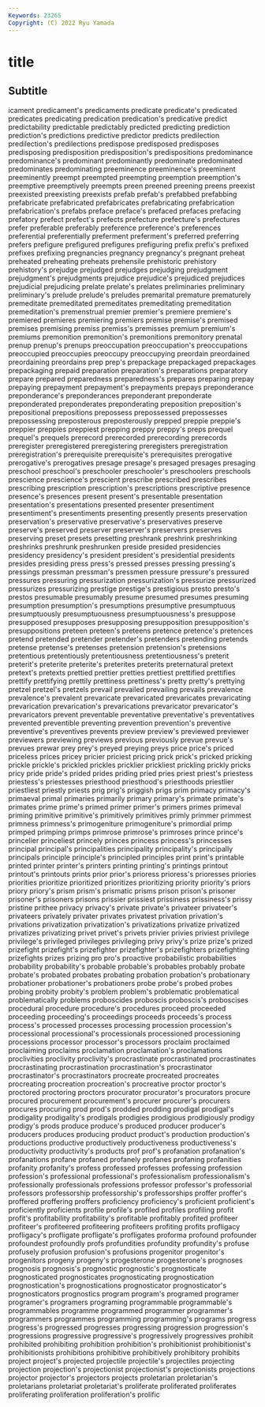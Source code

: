 ```yaml
---
Keywords: 23265
Copyright: (C) 2022 Ryu Yamada
---
```



# title

## Subtitle
icament predicament's predicaments predicate predicate's predicated predicates predicating
predication predication's predicative predict predictability predictable predictably predicted predicting prediction
prediction's predictions predictive predictor predicts predilection predilection's predilections predispose predisposed
predisposes predisposing predisposition predisposition's predispositions predominance predominance's predominant predominantly predominate
predominated predominates predominating preeminence preeminence's preeminent preeminently preempt preempted preempting
preemption preemption's preemptive preemptively preempts preen preened preening preens preexist
preexisted preexisting preexists prefab prefab's prefabbed prefabbing prefabricate prefabricated prefabricates
prefabricating prefabrication prefabrication's prefabs preface preface's prefaced prefaces prefacing prefatory
prefect prefect's prefects prefecture prefecture's prefectures prefer preferable preferably preference
preference's preferences preferential preferentially preferment preferment's preferred preferring prefers prefigure
prefigured prefigures prefiguring prefix prefix's prefixed prefixes prefixing pregnancies pregnancy
pregnancy's pregnant preheat preheated preheating preheats prehensile prehistoric prehistory prehistory's
prejudge prejudged prejudges prejudging prejudgment prejudgment's prejudgments prejudice prejudice's prejudiced
prejudices prejudicial prejudicing prelate prelate's prelates preliminaries preliminary preliminary's prelude
prelude's preludes premarital premature prematurely premeditate premeditated premeditates premeditating premeditation
premeditation's premenstrual premier premier's premiere premiere's premiered premieres premiering premiers
premise premise's premised premises premising premiss premiss's premisses premium premium's
premiums premonition premonition's premonitions premonitory prenatal prenup prenup's prenups preoccupation
preoccupation's preoccupations preoccupied preoccupies preoccupy preoccupying preordain preordained preordaining preordains
prep prep's prepackage prepackaged prepackages prepackaging prepaid preparation preparation's preparations
preparatory prepare prepared preparedness preparedness's prepares preparing prepay prepaying prepayment
prepayment's prepayments prepays preponderance preponderance's preponderances preponderant preponderate preponderated preponderates
preponderating preposition preposition's prepositional prepositions prepossess prepossessed prepossesses prepossessing preposterous
preposterously prepped preppie preppie's preppier preppies preppiest prepping preppy preppy's
preps prequel prequel's prequels prerecord prerecorded prerecording prerecords preregister preregistered
preregistering preregisters preregistration preregistration's prerequisite prerequisite's prerequisites prerogative prerogative's prerogatives
presage presage's presaged presages presaging preschool preschool's preschooler preschooler's preschoolers
preschools prescience prescience's prescient prescribe prescribed prescribes prescribing prescription prescription's
prescriptions prescriptive presence presence's presences present present's presentable presentation presentation's
presentations presented presenter presentiment presentiment's presentiments presenting presently presents preservation
preservation's preservative preservative's preservatives preserve preserve's preserved preserver preserver's preservers
preserves preserving preset presets presetting preshrank preshrink preshrinking preshrinks preshrunk
preshrunken preside presided presidencies presidency presidency's president president's presidential presidents
presides presiding press press's pressed presses pressing pressing's pressings pressman
pressman's pressmen pressure pressure's pressured pressures pressuring pressurization pressurization's pressurize
pressurized pressurizes pressurizing prestige prestige's prestigious presto presto's prestos presumable
presumably presume presumed presumes presuming presumption presumption's presumptions presumptive presumptuous
presumptuously presumptuousness presumptuousness's presuppose presupposed presupposes presupposing presupposition presupposition's presuppositions
preteen preteen's preteens pretence pretence's pretences pretend pretended pretender pretender's
pretenders pretending pretends pretense pretense's pretenses pretension pretension's pretensions pretentious
pretentiously pretentiousness pretentiousness's preterit preterit's preterite preterite's preterites preterits preternatural
pretext pretext's pretexts prettied prettier pretties prettiest prettified prettifies prettify
prettifying prettily prettiness prettiness's pretty pretty's prettying pretzel pretzel's pretzels
prevail prevailed prevailing prevails prevalence prevalence's prevalent prevaricate prevaricated prevaricates
prevaricating prevarication prevarication's prevarications prevaricator prevaricator's prevaricators prevent preventable preventative
preventative's preventatives prevented preventible preventing prevention prevention's preventive preventive's preventives
prevents preview preview's previewed previewer previewers previewing previews previous previously
prevue prevue's prevues prewar prey prey's preyed preying preys price
price's priced priceless prices pricey pricier priciest pricing prick prick's
pricked pricking prickle prickle's prickled prickles pricklier prickliest prickling prickly
pricks pricy pride pride's prided prides priding pried pries priest
priest's priestess priestess's priestesses priesthood priesthood's priesthoods priestlier priestliest priestly
priests prig prig's priggish prigs prim primacy primacy's primaeval primal
primaries primarily primary primary's primate primate's primates prime prime's primed
primer primer's primers primes primeval priming primitive primitive's primitively primitives
primly primmer primmest primness primness's primogeniture primogeniture's primordial primp primped
primping primps primrose primrose's primroses prince prince's princelier princeliest princely
princes princess princess's princesses principal principal's principalities principality principality's principally
principals principle principle's principled principles print print's printable printed printer
printer's printers printing printing's printings printout printout's printouts prints prior
prior's prioress prioress's prioresses priories priorities prioritize prioritized prioritizes prioritizing
priority priority's priors priory priory's prism prism's prismatic prisms prison
prison's prisoner prisoner's prisoners prisons prissier prissiest prissiness prissiness's prissy
pristine prithee privacy privacy's private private's privateer privateer's privateers privately
privater privates privatest privation privation's privations privatization privatization's privatizations privatize
privatized privatizes privatizing privet privet's privets privier privies priviest privilege
privilege's privileged privileges privileging privy privy's prize prize's prized prizefight
prizefight's prizefighter prizefighter's prizefighters prizefighting prizefights prizes prizing pro pro's
proactive probabilistic probabilities probability probability's probable probable's probables probably probate
probate's probated probates probating probation probation's probationary probationer probationer's probationers
probe probe's probed probes probing probity probity's problem problem's problematic
problematical problematically problems proboscides proboscis proboscis's proboscises procedural procedure procedure's
procedures proceed proceeded proceeding proceeding's proceedings proceeds proceeds's process process's
processed processes processing procession procession's processional processional's processionals processioned processioning
processions processor processor's processors proclaim proclaimed proclaiming proclaims proclamation proclamation's
proclamations proclivities proclivity proclivity's procrastinate procrastinated procrastinates procrastinating procrastination procrastination's
procrastinator procrastinator's procrastinators procreate procreated procreates procreating procreation procreation's procreative
proctor proctor's proctored proctoring proctors procurator procurator's procurators procure procured
procurement procurement's procurer procurer's procurers procures procuring prod prod's prodded
prodding prodigal prodigal's prodigality prodigality's prodigals prodigies prodigious prodigiously prodigy
prodigy's prods produce produce's produced producer producer's producers produces producing
product product's production production's productions productive productively productiveness productiveness's productivity
productivity's products prof prof's profanation profanation's profanations profane profaned profanely
profanes profaning profanities profanity profanity's profess professed professes professing profession
profession's professional professional's professionalism professionalism's professionally professionals professions professor professor's
professorial professors professorship professorship's professorships proffer proffer's proffered proffering proffers
proficiency proficiency's proficient proficient's proficiently proficients profile profile's profiled profiles
profiling profit profit's profitability profitability's profitable profitably profited profiteer profiteer's
profiteered profiteering profiteers profiting profits profligacy profligacy's profligate profligate's profligates
proforma profound profounder profoundest profoundly profs profundities profundity profundity's profuse
profusely profusion profusion's profusions progenitor progenitor's progenitors progeny progeny's progesterone
progesterone's prognoses prognosis prognosis's prognostic prognostic's prognosticate prognosticated prognosticates prognosticating
prognostication prognostication's prognostications prognosticator prognosticator's prognosticators prognostics program program's programed
programer programer's programers programing programmable programmable's programmables programme programmed programmer
programmer's programmers programmes programming programming's programs progress progress's progressed progresses
progressing progression progression's progressions progressive progressive's progressively progressives prohibit prohibited
prohibiting prohibition prohibition's prohibitionist prohibitionist's prohibitionists prohibitions prohibitive prohibitively prohibitory
prohibits project project's projected projectile projectile's projectiles projecting projection projection's
projectionist projectionist's projectionists projections projector projector's projectors projects proletarian proletarian's
proletarians proletariat proletariat's proliferate proliferated proliferates proliferating proliferation proliferation's prolific
